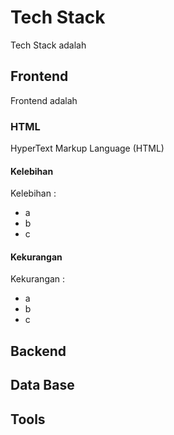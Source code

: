# Tech Stack
Tech Stack adalah

## Frontend
Frontend adalah 
### HTML
HyperText Markup Language (HTML)
#### Kelebihan
Kelebihan : 
- a
- b
- c
#### Kekurangan
Kekurangan : 
- a
- b
- c


## Backend

## Data Base
## Tools
